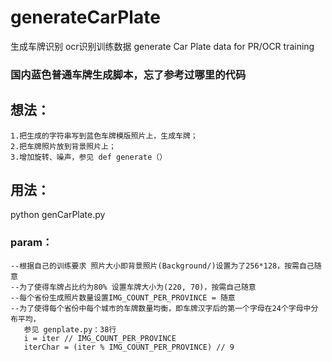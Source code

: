 # generateCarPlate
生成车牌识别 ocr识别训练数据
generate Car Plate data for PR/OCR training

### 国内蓝色普通车牌生成脚本，忘了参考过哪里的代码

## 想法：
```
1.把生成的字符串写到蓝色车牌模版照片上，生成车牌；
2.把车牌照片放到背景照片上；
3.增加旋转、噪声，参见 def generate（）
```

## 用法：
python genCarPlate.py

### param：
```
--根据自己的训练要求 照片大小即背景照片(Background/)设置为了256*128，按需自己随意
--为了使得车牌占比约为80% 设置车牌大小为(220, 70)，按需自己随意
--每个省份生成照片数量设置IMG_COUNT_PER_PROVINCE = 随意
--为了使得每个省份中每个城市的车牌数量均衡，即车牌汉字后的第一个字母在24个字母中分布平均，
   参见 genplate.py：38行
   i = iter // IMG_COUNT_PER_PROVINCE
   iterChar = (iter % IMG_COUNT_PER_PROVINCE) // 9
```
